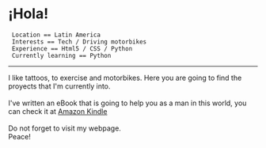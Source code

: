<!DOCTYPE html>
<html>
  <h1 style="text-align"> ¡Hola! </h1>
  <code> Location == Latin America </code>
  <br>
  <code> Interests == Tech / Driving motorbikes </code>
  <br>
  <code> Experience == Html5 / CSS / Python </code>
  <br>
  <code> Currently learning == Python </code>
  <br>  
  <hr shade size="4" widht="50%" align="center"/>  
  I like tattoos, to exercise and motorbikes. Here you are going to find the proyects that I'm currently into. 
  <br> 
  <br>
  I've written an eBook that is going to help you as a man in this world, you can check it at <a href=https://www.amazon.com/dp/B0BC8RT32L>Amazon Kindle </a> 
  <br> 
  <br> 
  Do not forget to visit my webpage.
  <br>
  Peace!
</html> 
